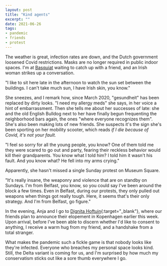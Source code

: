```yaml
---
layout: post
title: "Kind agents"
excerpt: ""
date: 2021-06-26
tags:
- pandemic
- friends
- protest
---
```

The weather is great, infection rates are down, and the Dutch government loosened Covid restrictions. Masks are no longer required in public indoor spaces. I'm at [Basquiat](https://goo.gl/maps/stfyFKAKsWndZSBA6) waiting to catch up with a friend, and an Irish woman strikes up a conversation.

"I like to sit here late in the afternoon to watch the sun set between the buildings. I can't take much sun, I have Irish skin, you know."

She sneezes, and I remark how, since March 2020, "gesundheit" has been replaced by dirty looks. "I need my allergy meds" she says, in her voice a hint of embarrassment. Then she tells me about her successes of late: she and the old English Bulldog next to her have finally begun frequenting the neighborhood bars again, the ones "where everyone recognizes them". She's also been making lots of new friends. She suspects it's the sign she's been sporting on her mobility scooter, which reads _if I die because of Covid, it's not your fault._ 

"I feel so sorry for all the young people, you know? One of them told me they were scared to go out and party, fearing their reckless behavior would kill their grandparents. You know what I told him? I told him it wasn't his fault. And you know what? He fell into my arms crying."

Apparently, she hasn't missed a single Sunday protest on Museum Square.

"It's really insane, the weaponry and violence that are on standby on Sundays. I'm from Belfast, you know, so you could say I've been around the block a few times. Even in Belfast, during our protests, they only pulled out weapons when things got really tough. Here, it seems that's their only strategy. And I'm from Belfast, go figure." 

In the evening, Anja and I go to [Dignita Hoftuin](https://goo.gl/maps/xxuU3M4o5Ew9FRMG8){:target="_blank"}, where our friends plan to announce their elopement in Kopenhagen earlier this week. Upon arrival, before I've been able to discern whether I'd like to consent to anything, I receive a warm hug from my friend, and a handshake from a total stranger. 

What makes the pandemic such a fickle game is that nobody looks like they're infected. Everyone who breaches my personal space looks kind. Still, the Delta variant is coming for us, and I'm surprised by how much my conservatism sticks out like a sore thumb everywhere I go.
